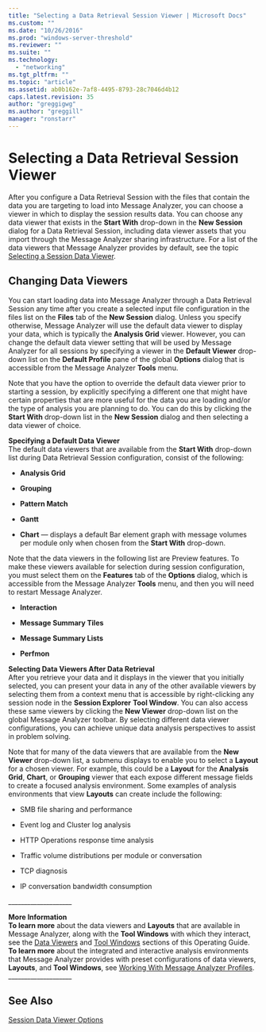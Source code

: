 ```yaml
---
title: "Selecting a Data Retrieval Session Viewer | Microsoft Docs"
ms.custom: ""
ms.date: "10/26/2016"
ms.prod: "windows-server-threshold"
ms.reviewer: ""
ms.suite: ""
ms.technology: 
  - "networking"
ms.tgt_pltfrm: ""
ms.topic: "article"
ms.assetid: ab0b162e-7af8-4495-8793-28c7046d4b12
caps.latest.revision: 35
author: "greggigwg"
ms.author: "greggill"
manager: "ronstarr"
---
```

# Selecting a Data Retrieval Session Viewer
After you configure a Data Retrieval Session with the files that contain the data you are targeting to load into Message Analyzer, you can choose a viewer in which to display the session results data. You can choose any data viewer that exists in the **Start With** drop-down in the **New Session** dialog for a Data Retrieval Session, including data viewer assets that you import through the Message Analyzer sharing infrastructure. For a list of the data viewers that Message Analyzer provides by default, see the topic [Selecting a Session Data Viewer](selecting-a-session-data-viewer.md).  
  
## Changing Data Viewers  
 You can start loading data into Message Analyzer through a Data Retrieval Session any time after you create a selected input file configuration in the files list on the **Files** tab of the **New Session** dialog. Unless you specify otherwise, Message Analyzer will use the default data viewer to display your data, which is typically the **Analysis Grid** viewer. However, you can change the default data viewer setting that will be used by Message Analyzer for all sessions by specifying a viewer in the **Default Viewer** drop-down list on the **Default Profile** pane of the global **Options** dialog that is accessible from the Message Analyzer **Tools** menu.  
  
 Note that you have the option to override the default data viewer prior to starting a session, by explicitly specifying a different one that might have certain properties that are more useful for the data you are loading and/or the type of analysis you are planning to do. You can do this by clicking the **Start With** drop-down list in the **New Session** dialog and then selecting a data viewer of choice.  
  
 **Specifying a Default Data Viewer**   
The default data viewers that are available from the **Start With** drop-down list during Data Retrieval Session configuration, consist of the following:  
  
-   **Analysis Grid**  
  
-   **Grouping**  
  
-   **Pattern Match**  
  
-   **Gantt**  
  
-   **Chart** — displays a default Bar element graph with message volumes per module only when chosen from the **Start With** drop-down.  
  
 Note that the data viewers  in the following list are Preview features. To make these viewers available for selection during session configuration, you must select them on the **Features** tab of the **Options** dialog, which is accessible from the Message Analyzer **Tools** menu, and then you will need to restart Message Analyzer.  
  
-   **Interaction**  
  
-   **Message Summary Tiles**  
  
-   **Message Summary Lists**  
  
-   **Perfmon**  
  
 **Selecting Data Viewers After Data Retrieval**   
After you retrieve your data and it displays in the viewer that you initially selected, you can present your data in any of the other available viewers by selecting them from a context menu that is accessible by right-clicking any session node in the **Session Explorer** **Tool Window**. You can also access these same viewers by clicking the **New Viewer** drop-down list on the global Message Analyzer toolbar. By selecting different data viewer configurations, you can achieve unique data analysis perspectives to assist in problem solving.  
  
 Note that for many of the data viewers that are available from the **New Viewer** drop-down list, a submenu displays to enable you to select a **Layout** for a chosen viewer. For example, this could be a **Layout** for the **Analysis Grid**, **Chart**, or **Grouping** viewer that each  expose different message fields  to create a focused analysis environment. Some examples of analysis environments that view **Layouts** can create include the following:  
  
-   SMB file sharing and performance  
  
-   Event log and Cluster log analysis  
  
-   HTTP Operations response time analysis  
  
-   Traffic volume distributions per module or conversation  
  
-   TCP diagnosis  
  
-   IP conversation bandwidth consumption  
  
 ___________________\_  
  
 **More Information**   
 **To learn more** about the data viewers and **Layouts** that are available in Message Analyzer, along with the **Tool Windows** with which they interact, see the [Data Viewers](data-viewers.md) and [Tool Windows](tool-windows.md) sections of this Operating Guide.  
**To learn more** about the integrated and interactive analysis environments that Message Analyzer provides with preset configurations of data viewers, **Layouts**, and **Tool Windows**, see [Working With Message Analyzer Profiles](working-with-message-analyzer-profiles.md).  
___________________\_  
  
## See Also  
 [Session Data Viewer Options](session-data-viewer-options.md)
